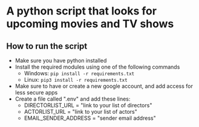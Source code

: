 
# A python script that looks for upcoming movies and TV shows


## How to run the script
- Make sure you have python installed
- Install the required modules using one of the following commands
    - Windows: ``pip install -r requirements.txt``
    - Linux: ``pip3 install -r requirements.txt``
- Make sure to have or create a new google account, and add access for less secure apps 
- Create a file called ".env" and add these lines:
    - DIRECTORLIST_URL = "link to your list of directors"
    - ACTORLIST_URL = "link to your list of actors"
    - EMAIL_SENDER_ADDRESS = "sender email address"



